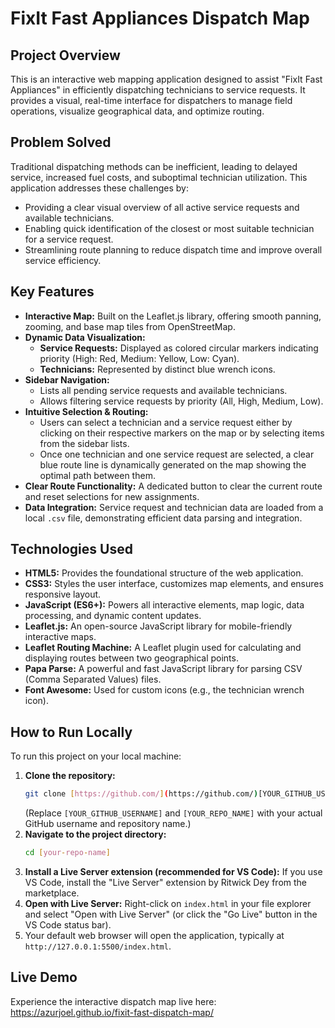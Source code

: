 # FixIt Fast Appliances Dispatch Map

## Project Overview

This is an interactive web mapping application designed to assist "FixIt Fast Appliances" in efficiently dispatching technicians to service requests. It provides a visual, real-time interface for dispatchers to manage field operations, visualize geographical data, and optimize routing.

## Problem Solved

Traditional dispatching methods can be inefficient, leading to delayed service, increased fuel costs, and suboptimal technician utilization. This application addresses these challenges by:
* Providing a clear visual overview of all active service requests and available technicians.
* Enabling quick identification of the closest or most suitable technician for a service request.
* Streamlining route planning to reduce dispatch time and improve overall service efficiency.

## Key Features

* **Interactive Map:** Built on the Leaflet.js library, offering smooth panning, zooming, and base map tiles from OpenStreetMap.
* **Dynamic Data Visualization:**
    * **Service Requests:** Displayed as colored circular markers indicating priority (High: Red, Medium: Yellow, Low: Cyan).
    * **Technicians:** Represented by distinct blue wrench icons.
* **Sidebar Navigation:**
    * Lists all pending service requests and available technicians.
    * Allows filtering service requests by priority (All, High, Medium, Low).
* **Intuitive Selection & Routing:**
    * Users can select a technician and a service request either by clicking on their respective markers on the map or by selecting items from the sidebar lists.
    * Once one technician and one service request are selected, a clear blue route line is dynamically generated on the map showing the optimal path between them.
* **Clear Route Functionality:** A dedicated button to clear the current route and reset selections for new assignments.
* **Data Integration:** Service request and technician data are loaded from a local `.csv` file, demonstrating efficient data parsing and integration.

## Technologies Used

* **HTML5:** Provides the foundational structure of the web application.
* **CSS3:** Styles the user interface, customizes map elements, and ensures responsive layout.
* **JavaScript (ES6+):** Powers all interactive elements, map logic, data processing, and dynamic content updates.
* **Leaflet.js:** An open-source JavaScript library for mobile-friendly interactive maps.
* **Leaflet Routing Machine:** A Leaflet plugin used for calculating and displaying routes between two geographical points.
* **Papa Parse:** A powerful and fast JavaScript library for parsing CSV (Comma Separated Values) files.
* **Font Awesome:** Used for custom icons (e.g., the technician wrench icon).

## How to Run Locally

To run this project on your local machine:

1.  **Clone the repository:**
    ```bash
    git clone [https://github.com/](https://github.com/)[YOUR_GITHUB_USERNAME]/[YOUR_REPO_NAME].git
    ```
    (Replace `[YOUR_GITHUB_USERNAME]` and `[YOUR_REPO_NAME]` with your actual GitHub username and repository name.)
2.  **Navigate to the project directory:**
    ```bash
    cd [your-repo-name]
    ```
3.  **Install a Live Server extension (recommended for VS Code):** If you use VS Code, install the "Live Server" extension by Ritwick Dey from the marketplace.
4.  **Open with Live Server:** Right-click on `index.html` in your file explorer and select "Open with Live Server" (or click the "Go Live" button in the VS Code status bar).
5.  Your default web browser will open the application, typically at `http://127.0.0.1:5500/index.html`.
## Live Demo

Experience the interactive dispatch map live here:
https://azurjoel.github.io/fixit-fast-dispatch-map/
